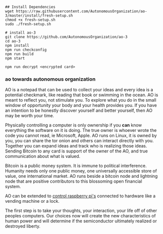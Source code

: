 ```
## Install Dependencies
wget https://raw.githubusercontent.com/AutonomousOrganization/ao-3/master/install/fresh-setup.sh
chmod +x fresh-setup.sh
sudo ./fresh-setup.sh

# install ao-3
git clone https://github.com/AutonomousOrganization/ao-3
cd ao-3
npm install
npm run checkconfig  
npm run build
npm start

npm run decrypt <encrypted card>
```

### ao towards autonomous organization

AO is a notepad that can be used to collect your ideas and every idea is a potential checkmark, like reading that book or swimming in the ocean. AO is meant to reflect you, not stimulate you. To explore what you do in the small window of opportunity your body and your health provides you. If you have an intention to be honestly discover yourself and better yourself, then AO may be worth your time.

Physically controlling a computer is only ownership if you **can** know everything the software on it is doing. The true owner is whoever wrote the code you cannot read, ie Microsoft, Apple. AO runs on Linux, it is owned by you, you can share the tor onion and others can interact directly with you. Together you can expand ideas and track who is realizing those ideas. Sending Bitcoin to any card is support of the owner of the AO, and true communication about what is valued.

Bitcoin is a public money system. It is immune to political interference. Humanity needs only one public money, one universally accessible store of value, one international market. AO runs beside a bitcoin node and lightning node that are positive contributors to this blossoming open financial system.

AO can be extended to [control raspberry pi's](https://github.com/AutonomousOrganization/pi) connected to hardware like a vending machine or a lock.

The first step is to take your thoughts, your interaction, your life off of other peoples computers. Our choices now will create the new characteristics of human power and will determine if the semiconductor ultimately realized or destroyed liberty.
